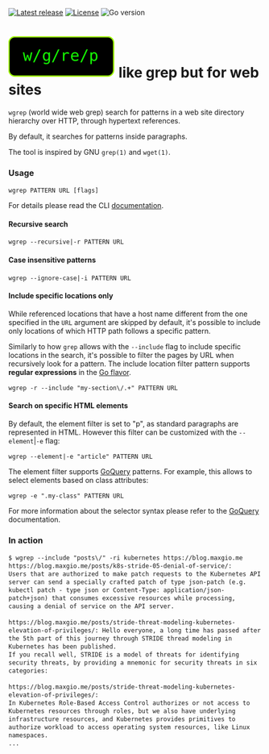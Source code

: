 [![Latest release](https://img.shields.io/github/v/release/maxgio92/wgrep?style=for-the-badge)](https://github.com/maxgio92/wgrep/releases/latest)
[![License](https://img.shields.io/github/license/maxgio92/wgrep?style=for-the-badge)](COPYING)
![Go version](https://img.shields.io/github/go-mod/go-version/maxgio92/wgrep?style=for-the-badge)

# ![](./logo.svg) like grep but for web sites

`wgrep` (world wide web grep) search for patterns in a web site directory hierarchy over HTTP, through hypertext references.

By default, it searches for patterns inside paragraphs.

The tool is inspired by GNU `grep(1)` and `wget(1)`.

### Usage

```
wgrep PATTERN URL [flags]
```

For details please read the CLI [documentation](./docs/wgrep.md).

#### Recursive search

```shell
wgrep --recursive|-r PATTERN URL
```

#### Case insensitive patterns

```shell
wgrep --ignore-case|-i PATTERN URL
```

#### Include specific locations only

While referenced locations that have a host name different from the one specified in the `URL` argument are skipped by default, it's possible to include only locations of which HTTP path follows a specific pattern.

Similarly to how `grep` allows with the `--include` flag to include specific locations in the search, it's possible to filter the pages by URL when recursively look for a pattern.
The include location filter pattern supports **regular expressions** in the [Go flavor](https://pkg.go.dev/regexp/syntax).

```shell
wgrep -r --include "my-section\/.+" PATTERN URL
```

#### Search on specific HTML elements

By default, the element filter is set to "p", as standard paragraphs are represented in HTML. However this filter can be customized with the `--element`|`-e` flag:

```shell
wgrep --element|-e "article" PATTERN URL
```

The element filter supports [GoQuery](https://github.com/PuerkitoBio/goquery) patterns.
For example, this allows to select elements based on class attributes:

```shell
wgrep -e ".my-class" PATTERN URL
```

For more information about the selector syntax please refer to the [GoQuery](https://github.com/PuerkitoBio/goquery) documentation.

### In action

```shell
$ wgrep --include "posts\/" -ri kubernetes https://blog.maxgio.me
https://blog.maxgio.me/posts/k8s-stride-05-denial-of-service/:
Users that are authorized to make patch requests to the Kubernetes API server can send a specially crafted patch of type json-patch (e.g. kubectl patch - type json or Content-Type: application/json-patch+json) that consumes excessive resources while processing, causing a denial of service on the API server.

https://blog.maxgio.me/posts/stride-threat-modeling-kubernetes-elevation-of-privileges/: Hello everyone, a long time has passed after the 5th part of this journey through STRIDE thread modeling in Kubernetes has been published.
If you recall well, STRIDE is a model of threats for identifying security threats, by providing a mnemonic for security threats in six categories:

https://blog.maxgio.me/posts/stride-threat-modeling-kubernetes-elevation-of-privileges/:
In Kubernetes Role-Based Access Control authorizes or not access to Kubernetes resources through roles, but we also have underlying infrastructure resources, and Kubernetes provides primitives to authorize workload to access operating system resources, like Linux namespaces.
...
```
